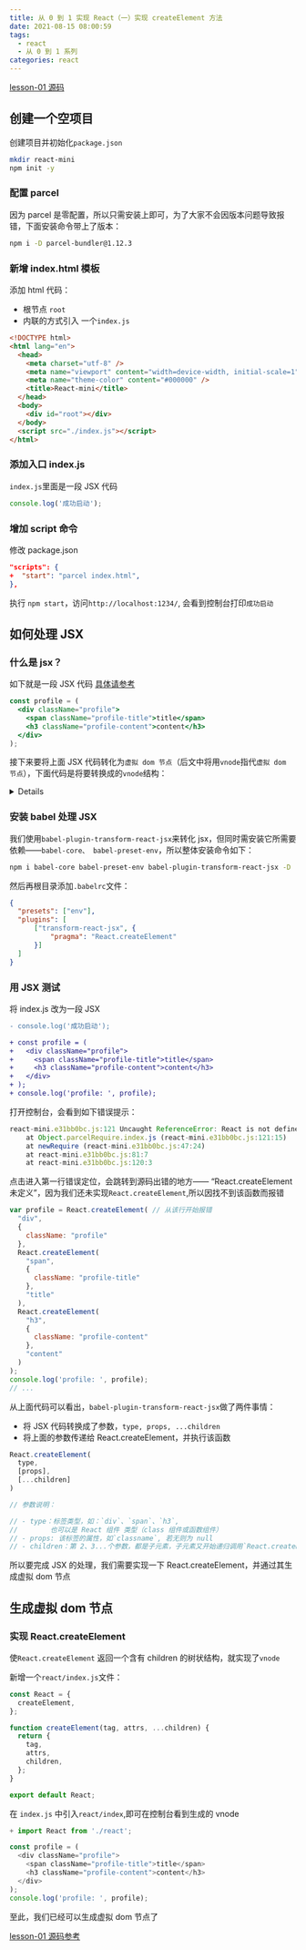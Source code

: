 ```yaml
---
title: 从 0 到 1 实现 React（一）实现 createElement 方法
date: 2021-08-15 08:00:59
tags: 
  - react
  - 从 0 到 1 系列
categories: react
---
```

[lesson-01 源码](https://github.com/chao31/react-mini/tree/lesson01)

## 创建一个空项目

创建项目并初始化`package.json`

```bash
mkdir react-mini
npm init -y 
```

### 配置 parcel

因为 parcel 是零配置，所以只需安装上即可，为了大家不会因版本问题导致报错，下面安装命令带上了版本：

```bash
npm i -D parcel-bundler@1.12.3
```

### 新增 index.html 模板

添加 html 代码：

- 根节点 `root`
- 内联的方式引入 一个`index.js`

```html
<!DOCTYPE html>
<html lang="en">
  <head>
    <meta charset="utf-8" />
    <meta name="viewport" content="width=device-width, initial-scale=1" />
    <meta name="theme-color" content="#000000" />
    <title>React-mini</title>
  </head>
  <body>
    <div id="root"></div>
  </body>
  <script src="./index.js"></script>
</html>
```

### 添加入口 index.js

`index.js`里面是一段 JSX 代码

```js
console.log('成功启动');
```

### 增加 script 命令

修改 package.json

```json
"scripts": {
+  "start": "parcel index.html",
},
```

执行 `npm start`，访问`http://localhost:1234/`, 会看到控制台打印`成功启动`

## 如何处理 JSX

### 什么是 jsx？

如下就是一段 JSX 代码 [具体请参考](https://zh-hans.reactjs.org/docs/introducing-jsx.html)

```jsx
const profile = (
  <div className="profile">
    <span className="profile-title">title</span>
    <h3 className="profile-content">content</h3>
  </div>
);
```

接下来要将上面 JSX 代码转化为`虚拟 dom 节点`（后文中将用`vnode`指代`虚拟 dom 节点`），下面代码是将要转换成的`vnode`结构：

<details>
```json
{
  "tag": "div",
  "attrs": {
    "className": "profile"
  },
  "children": [
    {
      "tag": "span",
      "attrs": {
        "className": "profile-title"
      },
      "children": [
        "title"
      ]
    },
    {
      "tag": "h3",
      "attrs": {
        "className": "profile-content"
      },
      "children": [
        "content"
      ]
    }
  ]
}
```
</details>

### 安装 babel 处理 JSX

我们使用`babel-plugin-transform-react-jsx`来转化 jsx，但同时需安装它所需要依赖——`babel-core、 babel-preset-env`，所以整体安装命令如下：

```bash
npm i babel-core babel-preset-env babel-plugin-transform-react-jsx -D
```

然后再根目录添加`.babelrc`文件：

```json
{
  "presets": ["env"],
  "plugins": [
      ["transform-react-jsx", {
          "pragma": "React.createElement"
      }]
  ]
}
```

### 用 JSX 测试

将 index.js 改为一段 JSX
```diff
- console.log('成功启动');

+ const profile = (
+   <div className="profile">
+     <span className="profile-title">title</span>
+     <h3 className="profile-content">content</h3>
+   </div>
+ );
+ console.log('profile: ', profile);
```

打开控制台，会看到如下错误提示：

```js
react-mini.e31bb0bc.js:121 Uncaught ReferenceError: React is not defined
    at Object.parcelRequire.index.js (react-mini.e31bb0bc.js:121:15)
    at newRequire (react-mini.e31bb0bc.js:47:24)
    at react-mini.e31bb0bc.js:81:7
    at react-mini.e31bb0bc.js:120:3
```

点击进入第一行错误定位，会跳转到源码出错的地方—— “React.createElement 未定义”，因为我们还未实现`React.createElement`,所以因找不到该函数而报错

```js
var profile = React.createElement( // 从该行开始报错
  "div", 
  {
    className: "profile"
  }, 
  React.createElement(
    "span", 
    {
      className: "profile-title"
    }, 
    "title"
  ), 
  React.createElement(
    "h3", 
    {
      className: "profile-content"
    }, 
    "content"
  )
);
console.log('profile: ', profile);
// ...
```

从上面代码可以看出，`babel-plugin-transform-react-jsx`做了两件事情：

- 将 JSX 代码转换成了参数，`type, props, ...children`
- 将上面的参数传递给 React.createElement，并执行该函数

```js
React.createElement(
  type,
  [props],
  [...children]
)

// 参数说明：

// - type：标签类型，如：`div`、`span`、`h3`, 
//        也可以是 React 组件 类型（class 组件或函数组件）
// - props: 该标签的属性，如`classname`, 若无则为 null
// - children：第 2、3...个参数，都是子元素，子元素又开始递归调用`React.createElement`
```

所以要完成 JSX 的处理，我们需要实现一下 React.createElement，并通过其生成虚拟 dom 节点

## 生成虚拟 dom 节点

### 实现 React.createElement

使`React.createElement` 返回一个含有 children 的树状结构，就实现了`vnode`

新增一个`react/index.js`文件：

```js
const React = {
  createElement,
};

function createElement(tag, attrs, ...children) {
  return {
    tag,
    attrs,
    children,
  };
}

export default React;
```

在 `index.js` 中引入`react/index`,即可在控制台看到生成的 vnode

```js
+ import React from './react';

const profile = (
  <div className="profile">
    <span className="profile-title">title</span>
    <h3 className="profile-content">content</h3>
  </div>
);
console.log('profile: ', profile);
```

至此，我们已经可以生成虚拟 dom 节点了

[lesson-01 源码参考](https://github.com/chao31/react-mini/tree/lesson01)
